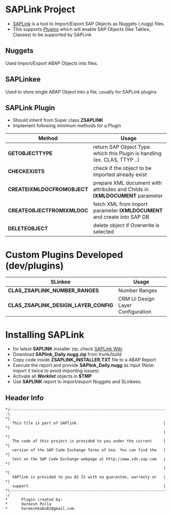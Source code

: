 # SAPLink Project

* [SAPLink](https://www.assembla.com/spaces/saplink-plugins/wiki) is a tool to Import/Export SAP Objects as Nuggets (.nugg) files.
* This supports [Plugins](https://www.assembla.com/spaces/saplink/wiki/SAPlink_plugin_list) which will enable SAP Objects (like Tables, Classes) to be supported by SAPLink

## Nuggets
  Used Import/Export ABAP Objects into files.

## SAPLinkee
  Used to store single ABAP Object into a file, usually for SAPLink plugins

## SAPLink Plugin
* Should inherit from Super class **ZSAPLINK**
* Implement following minimum methods for a Plugin

|Method|Usage|
|---|---|
|**GETOBJECTTYPE** | return SAP Object Type which this Plugin is handling (ex. CLAS, TTYP ..) |
|**CHECKEXISTS** | check if the object to be imported already exist|
| **CREATEIXMLDOCFROMOBJECT** | prepare XML document with attributes and Childs in **IXMLDOCUMENT** parameter |
| **CREATEOBJECTFROMIXMLDOC** | fetch XML from import parameter **IXMLDOCUMENT** and create into SAP DB |
| **DELETEOBJECT** | delete object if Overwrite is selected |

# Custom Plugins Developed (dev/plugins)
  |SLinkee|Usage|
  |--|--|
  | **CLAS_ZSAPLINK_NUMBER_RANGES** | Number Ranges|
  | **CLAS_ZSAPLINK_DESIGN_LAYER_CONFIG** | CRM Ui Design Layer Configuration|

# Installing SAPLink
  * for latest **SAPLINK** installer zip, check [SAPLink Wiki](https://www.assembla.com/spaces/saplink-plugins/wiki)
  * Download **SAPlink_Daily.nugg.zip** from trunk/build
  * Copy code inside **ZSAPLINK_INSTALLER.TXT** file to a ABAP Report
  * Execute the report and provide **SAPlink_Daily.nugg** as input (Note: import it twice to avoid importing issues)
  * Activate all ***Worklist*** objects in **$TMP**
  * Use **SAPLINK** report to import/export Nuggets and SLinkees.

## Header Info
```
*/---------------------------------------------------------------------\
*|   This file is part of SAPlink.                                     |
*|                                                                     |
*|   The code of this project is provided to you under the current     |
*|   version of the SAP Code Exchange Terms of Use. You can find the   |
*|   text on the SAP Code Exchange webpage at http://www.sdn.sap.com   |
*|                                                                     |
*|   SAPlink is provided to you AS IS with no guarantee, warranty or   |
*|   support.                                                          |
*\---------------------------------------------------------------------/
*      Plugin created by:
*      Hareesh Polla
*      hareeshbabu82@gmail.com
```
